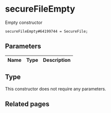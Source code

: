 # secureFileEmpty
Empty constructor

```
secureFileEmpty#64199744 = SecureFile;
```

## Parameters
| Name | Type | Description |
| ---- | :----: | ----------- |


## Type
This constructor does not require any parameters.

## Related pages

